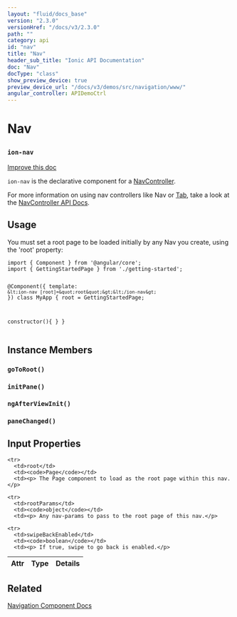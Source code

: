 ```yaml
---
layout: "fluid/docs_base"
version: "2.3.0"
versionHref: "/docs/v3/2.3.0"
path: ""
category: api
id: "nav"
title: "Nav"
header_sub_title: "Ionic API Documentation"
doc: "Nav"
docType: "class"
show_preview_device: true
preview_device_url: "/docs/v3/demos/src/navigation/www/"
angular_controller: APIDemoCtrl 
---
```










<h1 class="api-title">
<a class="anchor" name="nav" href="#nav"></a>

Nav
<h3><code>ion-nav</code></h3>






</h1>

<a class="improve-v2-docs" href="http://github.com/ionic-team/ionic/edit/master//src/components/nav/nav.ts#L15">
Improve this doc
</a>






<p><code>ion-nav</code> is the declarative component for a <a href="../../../navigation/NavController/">NavController</a>.</p>
<p>For more information on using nav controllers like Nav or <a href="../../Tabs/Tab/">Tab</a>,
take a look at the <a href="../../../navigation/NavController/">NavController API Docs</a>.</p>




<!-- @usage tag -->

<h2><a class="anchor" name="usage" href="#usage"></a>Usage</h2>

<p>You must set a root page to be loaded initially by any Nav you create, using
the &#39;root&#39; property:</p>
<pre><code class="lang-ts">import { Component } from &#39;@angular/core&#39;;
import { GettingStartedPage } from &#39;./getting-started&#39;;

@Component({
  template: `&lt;ion-nav [root]=&quot;root&quot;&gt;&lt;/ion-nav&gt;`
})
class MyApp {
  root = GettingStartedPage;

  constructor(){
  }
}
</code></pre>




<!-- @property tags -->



<!-- instance methods on the class -->

<h2><a class="anchor" name="instance-members" href="#instance-members"></a>Instance Members</h2>

<div id="goToRoot"></div>

<h3>
<a class="anchor" name="goToRoot" href="#goToRoot"></a>
<code>goToRoot()</code>
  

</h3>












<div id="initPane"></div>

<h3>
<a class="anchor" name="initPane" href="#initPane"></a>
<code>initPane()</code>
  

</h3>












<div id="ngAfterViewInit"></div>

<h3>
<a class="anchor" name="ngAfterViewInit" href="#ngAfterViewInit"></a>
<code>ngAfterViewInit()</code>
  

</h3>












<div id="paneChanged"></div>

<h3>
<a class="anchor" name="paneChanged" href="#paneChanged"></a>
<code>paneChanged()</code>
  

</h3>











<!-- input methods on the class -->
<h2><a class="anchor" name="input-properties" href="#input-properties"></a>Input Properties</h2>
<table class="table param-table" style="margin:0;">
  <thead>
    <tr>
      <th>Attr</th>
      <th>Type</th>
      <th>Details</th>
    </tr>
  </thead>
  <tbody>
    
    <tr>
      <td>root</td>
      <td><code>Page</code></td>
      <td><p> The Page component to load as the root page within this nav.</p>
</td>
    </tr>
    
    <tr>
      <td>rootParams</td>
      <td><code>object</code></td>
      <td><p> Any nav-params to pass to the root page of this nav.</p>
</td>
    </tr>
    
    <tr>
      <td>swipeBackEnabled</td>
      <td><code>boolean</code></td>
      <td><p> If true, swipe to go back is enabled.</p>
</td>
    </tr>
    
  </tbody>
</table>




<!-- related link -->

<h2><a class="anchor" name="related" href="#related"></a>Related</h2>

<a href='/docs/components#navigation'>Navigation Component Docs</a><!-- end content block -->


<!-- end body block -->

